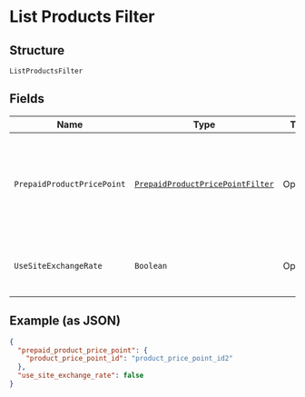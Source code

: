 
# List Products Filter

## Structure

`ListProductsFilter`

## Fields

| Name | Type | Tags | Description | Getter | Setter |
|  --- | --- | --- | --- | --- | --- |
| `PrepaidProductPricePoint` | [`PrepaidProductPricePointFilter`](../../doc/models/prepaid-product-price-point-filter.md) | Optional | Allows fetching products only if a prepaid product price point is present or not. To use this filter you also have to include the following param in the request `include=prepaid_product_price_point`. Use in query `filter[prepaid_product_price_point][product_price_point_id]=not_null`. | PrepaidProductPricePointFilter getPrepaidProductPricePoint() | setPrepaidProductPricePoint(PrepaidProductPricePointFilter prepaidProductPricePoint) |
| `UseSiteExchangeRate` | `Boolean` | Optional | Allows fetching products with matching use_site_exchange_rate based on provided value (refers to default price point). Use in query `filter[use_site_exchange_rate]=true`. | Boolean getUseSiteExchangeRate() | setUseSiteExchangeRate(Boolean useSiteExchangeRate) |

## Example (as JSON)

```json
{
  "prepaid_product_price_point": {
    "product_price_point_id": "product_price_point_id2"
  },
  "use_site_exchange_rate": false
}
```

